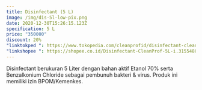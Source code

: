 ```yaml
---
title: Disinfectant (5 L)
image: /img/dis-5l-low-pix.png
date: 2020-12-30T15:26:15.123Z
specification: 5 L
price: "350000"
discount: 20%
"linktokped ": https://www.tokopedia.com/cleanprofid/disinfectant-cleanprof-5l
"linkshopee ": https://shopee.co.id/Disinfectant-CleanProf-5L-i.315548033.4254981877
---
```

Disinfectant berukuran 5 Liter dengan bahan aktif Etanol 70% serta Benzalkonium Chloride sebagai pembunuh bakteri & virus. 
Produk ini memiliki izin BPOM/Kemenkes.